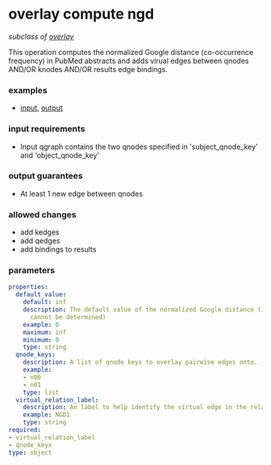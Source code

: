 # overlay compute ngd

_subclass of [overlay](./overlay.md)_

This operation computes the normalized Google distance (co-occurrence frequency) in PubMed abstracts and adds virual edges between qnodes AND/OR knodes AND/OR results edge bindings.

### examples

- [input](../examples/overlay/messages/07_input_ngd.json), [output](../examples/overlay/messages/08_output_ngd.json)

### input requirements

- Input qgraph contains the two qnodes specified in 'subject_qnode_key' and 'object_qnode_key'

### output guarantees

- At least 1 new edge between qnodes

### allowed changes

- add kedges
- add qedges
- add bindings to results

### parameters

```yaml
properties:
  default_value:
    default: inf
    description: The default value of the normalized Google distance (if its value
      cannot be determined)
    example: 0
    maximum: inf
    minimum: 0
    type: string
  qnode_keys:
    description: A list of qnode keys to overlay pairwise edges onto.
    example:
    - n00
    - n01
    type: list
  virtual_relation_label:
    description: An label to help identify the virtual edge in the relation field
    example: NGD1
    type: string
required:
- virtual_relation_label
- qnode_keys
type: object
```
